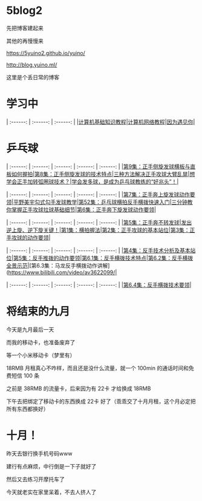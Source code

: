 # 5blog2

先把博客建起来

其他的再慢慢来

<https://5yuino2.github.io/yuino/>

<http://blog.yuino.ml/>

这里是个丢日常的博客

# 学习中

| :------: | :------: | :------: |
|[计算机基础知识教程](http://www.51zxw.net/list.aspx?cid=354)|[计算机网络教程](http://www.51zxw.net/list.aspx?cid=376)|[因为遇见你](https://v.qq.com/detail/f/f2tenn0sqzh7m7b.html)|

# 乒乓球

| :------: | :------: | :------: | :------: | :------: |
|[第9集：正手侧旋发球横板与直板如何握拍](https://www.bilibili.com/video/av34638231)|[第8集：正手侧旋发球的技术特点](https://www.bilibili.com/video/av34578950)|[三种方法解决正手攻球大臂乱晃](https://www.bilibili.com/video/av34504800)|[想学会正手加转弧圈球技术？](https://www.bilibili.com/video/av34454910)|[学会发多球，是成为乒乓球教练的“好兆头”！](https://www.bilibili.com/video/av34393946)|

| :------: | :------: | :------: | :------: | :------: |
|[第7集：正手奔上旋发球动作要领](https://www.bilibili.com/video/av34154099)|[平野美宇勾式勾手发球教学](https://www.bilibili.com/video/av34732490)|[第52集：乒乓球横拍反手横拨快速入门](https://www.bilibili.com/video/av23285238)|[三分钟教你掌握正手攻球拉球基础细节](https://www.bilibili.com/video/av34928084)|[第6集：正手奔下旋发球动作要领](https://www.bilibili.com/video/av341000510)|

| :------: | :------: | :------: | :------: | :------: |
|[第5集：正手奔不转发球](https://www.bilibili.com/video/av33909503)|[发出逆上旋、逆下旋关键！](https://www.bilibili.com/video/av33843829)|[第1集：横拍握法](https://www.bilibili.com/video/av3598540)|[第2集：正手攻球的基本站位](https://www.bilibili.com/video/av3598551)|[第3集：正手攻球的动作要领](https://www.bilibili.com/video/av3602896)|

| :------: | :------: | :------: | :------: | :------: |
|[第4集：反手技术分析及基本站位](https://www.bilibili.com/video/av3615222)|[第5集：反手推拨的动作要领](https://www.bilibili.com/video/av3621698/)|[第6.1集：反手横拨技术特点](https://www.bilibili.com/video/av3621874/)|[第6.2集：反手横拨全景示范](https://www.bilibili.com/video/av3615815/)|[第6.3集：马龙反手横拨动作讲解](https://www.bilibili.com/video/av3622099/|

| :------: | :------: | :------: | :------: | :------: |
|[第6.4集：反手横拨技术要领](https://www.bilibili.com/video/av3629745/)|

# 将结束的九月

今天是九月最后一天

而我的移动卡，也准备废弃了

等一个小米移动卡（梦里有）

18RMB 月租真心不咋样，而且还是没什么流量，就一个 100min 的通话时间和免费短信 100 条

之前是 38RMB 的流量卡，后来因为有 22卡 才给换成 18RMB

下午去把绑定了移动卡的东西换成 22卡 好了（乖乖交了十月月租，这个月必定把所有东西都换好）

# 十月！

昨天去银行换手机号码www

建行有点麻烦，中行倒是一下子就好了

然后又去练习开摩托车了

今天就老实在家里呆着，不去人挤人了
